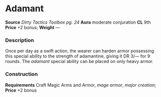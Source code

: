 ﻿---
name: "Adamant"
type: ['armor_quality']
price: "+2 bonus"
description: |
  "Once per day as a swift action, the wearer can harden armor possessing this special ability to the strength of adamantine, giving it DR 3/— for 9 rounds. The _adamant_ special ability can be placed on only heavy armor."
---

#  Adamant

**Source** _Dirty Tactics Toolbox pg. 24_
**Aura** moderate conjuration **CL** 9th
**Price** +2 bonus; **Weight** —

### Description

Once per day as a swift action, the wearer can harden armor possessing this special ability to the strength of adamantine, giving it DR 3/— for 9 rounds. The _adamant_ special ability can be placed on only heavy armor.

### Construction

**Requirements** Craft Magic Arms and Armor, _mage armor_, _major creation_; **Price** +2 bonus